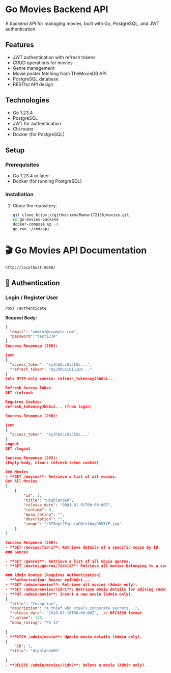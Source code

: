 # Go Movies Backend API

A backend API for managing movies, built with Go, PostgreSQL, and JWT authentication.

## Features

- JWT authentication with refresh tokens
- CRUD operations for movies
- Genre management
- Movie poster fetching from TheMovieDB API
- PostgreSQL database
- RESTful API design

## Technologies

- Go 1.23.4
- PostgreSQL
- JWT for authentication
- Chi router
- Docker (for PostgreSQL)

## Setup

### Prerequisites

- Go 1.23.4 or later
- Docker (for running PostgreSQL)

### Installation

1. Clone the repository:
   ```bash
   git clone https://github.com/Mamun172136/movies.git
   cd go-movies-backend
   docker-compose up -d
   go run ./cmd/api


# 🎬 Go Movies API Documentation
`http://localhost:8000/`
## 🔑 Authentication

### Login / Register User
`POST /authenticate`

**Request Body:**
```json
{
  "email": "admin1@example.com",
  "password":"test1234"
}
Success Response (200):

json
{
  "access_token": "eyJhbGciOiJIUz...",
  "refresh_token": "eyJhbGciOiJIUz..."
}
Sets HTTP-only cookie: refresh_token=eyJhbGci...

Refresh Access Token
GET /refresh

Requires Cookie:
refresh_token=eyJhbGci... (from login)

Success Response (200):

json
{
  "access_token": "eyJhbGciOiJIUz..."
}
Logout
GET /logout

Success Response (202):
(Empty body, clears refresh token cookie)

### Movies
- **GET /movies**: Retrieve a list of all movies.
Get All Movies
[
    {
        "id": 1,
        "title": "HighlandeR",
        "release_date": "0001-01-01T00:00:00Z",
        "runtime": 0,
        "mpaa_rating": "",
        "description": "",
        "image": "/8Z8dptJEypuLoOQro1WugD855YE.jpg"
    }
]

Success Response (200):
- **GET /movies/?id=1**: Retrieve details of a specific movie by ID.
### Genres

- **GET /genres**: Retrieve a list of all movie genres.
- **GET /movies/genres/?id=11**: Retrieve all movies belonging to a specific genre.

### Admin Routes (Requires Authentication)
- **Authorization: Bearer eyJhbGci...
- **GET /admin/movies**: Retrieve all movies (Admin only).
- **GET /admin/movies/?id=1**: Retrieve movie details for editing (Admin only).
- **PUT /admin/movie**: Insert a new movie (Admin only).
{
  "title": "Inception",
  "description": "A thief who steals corporate secrets...",
  "release_date": "2010-07-16T00:00:00Z",  // RFC3339 format
  "runtime": 148,
  "mpaa_rating": "PG-13"
 
}
- **PATCH /admin/movie**: Update movie details (Admin only).
{
    "ID": 1,
  "title": "HighlandeRR"
  
}
- **DELETE /admin/movies/?id=2**: Delete a movie (Admin only).
